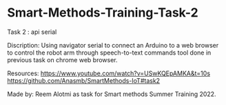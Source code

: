 # Smart-Methods-Training-Task-2
Task 2 : api serial

Discription:
Using navigator serial to connect an Arduino to a web browser
to control the robot arm through speech-to-text commands tool done in previous task on chrome web browser.

Resources:
https://www.youtube.com/watch?v=USwKQEpAMKA&t=10s
https://github.com/Anasmb/SmartMethods-IoT#task2

Made by:
Reem Alotmi as task for Smart methods Summer Training 2022.
